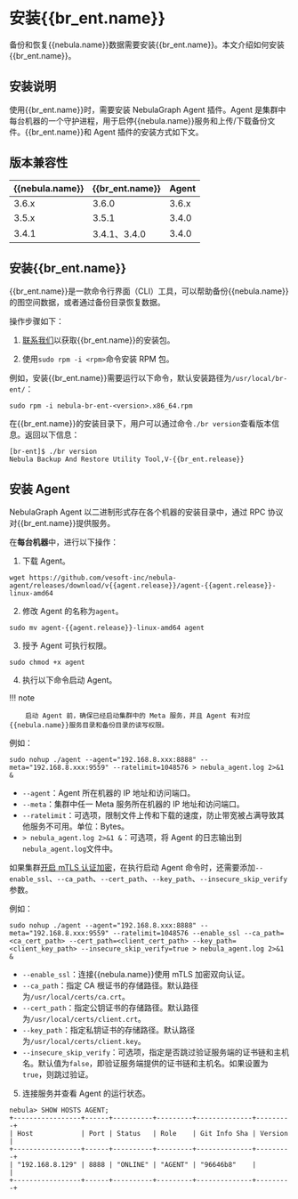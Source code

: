 # 安装{{br_ent.name}}

备份和恢复{{nebula.name}}数据需要安装{{br_ent.name}}。本文介绍如何安装{{br_ent.name}}。

## 安装说明

使用{{br_ent.name}}时，需要安装 NebulaGraph Agent 插件。Agent 是集群中每台机器的一个守护进程，用于启停{{nebula.name}}服务和上传/下载备份文件。{{br_ent.name}}和 Agent 插件的安装方式如下文。

## 版本兼容性

|{{nebula.name}}|{{br_ent.name}}|Agent |
|:---|:---|:---|
|3.6.x|3.6.0|3.6.x|
|3.5.x|3.5.1|3.4.0|
|3.4.1|3.4.1、3.4.0|3.4.0|

## 安装{{br_ent.name}}

{{br_ent.name}}是一款命令行界面（CLI）工具，可以帮助备份{{nebula.name}}的图空间数据，或者通过备份目录恢复数据。

操作步骤如下：

1. [联系我们](https://yueshu.com.cn/contact)以获取{{br_ent.name}}的安装包。

2. 使用`sudo rpm -i <rpm>`命令安装 RPM 包。
  <!-- 发版前需确认操作步骤及包名 -->
  例如，安装{{br_ent.name}}需要运行以下命令，默认安装路径为`/usr/local/br-ent/`：

  `sudo rpm -i nebula-br-ent-<version>.x86_64.rpm`

在{{br_ent.name}}的安装目录下，用户可以通过命令`./br version`查看版本信息。返回以下信息：

```
[br-ent]$ ./br version
Nebula Backup And Restore Utility Tool,V-{{br_ent.release}}
```

## 安装 Agent 

NebulaGraph Agent 以二进制形式存在各个机器的安装目录中，通过 RPC 协议对{{br_ent.name}}提供服务。

在**每台机器**中，进行以下操作：

1. 下载 Agent。

  ```
  wget https://github.com/vesoft-inc/nebula-agent/releases/download/v{{agent.release}}/agent-{{agent.release}}-linux-amd64
  ```

2. 修改 Agent 的名称为`agent`。

  ```
  sudo mv agent-{{agent.release}}-linux-amd64 agent
  ```

3. 授予 Agent 可执行权限。
  
  ```
  sudo chmod +x agent
  ```

4. 执行以下命令启动 Agent。
  
  !!! note

        启动 Agent 前，确保已经启动集群中的 Meta 服务，并且 Agent 有对应{{nebula.name}}服务目录和备份目录的读写权限。

  例如：

  ```
  sudo nohup ./agent --agent="192.168.8.xxx:8888" --meta="192.168.8.xxx:9559" --ratelimit=1048576 > nebula_agent.log 2>&1 &
  ```
  - `--agent`：Agent 所在机器的 IP 地址和访问端口。
  - `--meta`：集群中任一 Meta 服务所在机器的 IP 地址和访问端口。
  - `--ratelimit`：可选项，限制文件上传和下载的速度，防止带宽被占满导致其他服务不可用。单位：Bytes。
  - `> nebula_agent.log 2>&1 &`：可选项，将 Agent 的日志输出到`nebula_agent.log`文件中。

  如果集群[开启 mTLS 认证加密](../7.data-security/4.ssl.md)，在执行启动 Agent 命令时，还需要添加`--enable_ssl`、`--ca_path`、`--cert_path`、`--key_path`、`--insecure_skip_verify`参数。
  
  例如：

  ```
  sudo nohup ./agent --agent="192.168.8.xxx:8888" --meta="192.168.8.xxx:9559" --ratelimit=1048576 --enable_ssl --ca_path=<ca_cert_path> --cert_path=<client_cert_path> --key_path=<client_key_path> --insecure_skip_verify=true > nebula_agent.log 2>&1 &
  ```

  - `--enable_ssl`：连接{{nebula.name}}使用 mTLS 加密双向认证。
  - `--ca_path`：指定 CA 根证书的存储路径。默认路径为`/usr/local/certs/ca.crt`。
  - `--cert_path`：指定公钥证书的存储路径。默认路径为`/usr/local/certs/client.crt`。
  - `--key_path`：指定私钥证书的存储路径。默认路径为`/usr/local/certs/client.key`。
  - `--insecure_skip_verify`：可选项，指定是否跳过验证服务端的证书链和主机名。默认值为`false`，即验证服务端提供的证书链和主机名。如果设置为`true`，则跳过验证。

5. 连接服务并查看 Agent 的运行状态。
  
  ```
  nebula> SHOW HOSTS AGENT;
  +-----------------+------+----------+---------+--------------+---------+
  | Host            | Port | Status   | Role    | Git Info Sha | Version |
  +-----------------+------+----------+---------+--------------+---------+
  | "192.168.8.129" | 8888 | "ONLINE" | "AGENT" | "96646b8"    |         |
  +-----------------+------+----------+---------+--------------+---------+  
  ```
